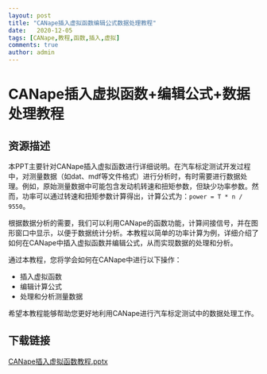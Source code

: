 ```yaml
---
layout: post
title: "CANape插入虚拟函数编辑公式数据处理教程"
date:   2020-12-05
tags: [CANape,教程,函数,插入,虚拟]
comments: true
author: admin
---
```

# CANape插入虚拟函数+编辑公式+数据处理教程

## 资源描述

本PPT主要针对CANape插入虚拟函数进行详细说明。在汽车标定测试开发过程中，对测量数据（如dat、mdf等文件格式）进行分析时，有时需要进行数据处理。例如，原始测量数据中可能包含发动机转速和扭矩参数，但缺少功率参数。然而，功率可以通过转速和扭矩参数计算得出，计算公式为：`power = T * n / 9550`。

根据数据分析的需要，我们可以利用CANape的函数功能，计算间接信号，并在图形窗口中显示，以便于数据统计分析。本教程以简单的功率计算为例，详细介绍了如何在CANape中插入虚拟函数并编辑公式，从而实现数据的处理和分析。

通过本教程，您将学会如何在CANape中进行以下操作：
- 插入虚拟函数
- 编辑计算公式
- 处理和分析测量数据

希望本教程能够帮助您更好地利用CANape进行汽车标定测试中的数据处理工作。

## 下载链接

[CANape插入虚拟函数教程.pptx](https://pan.quark.cn/s/a77a445b40dc)